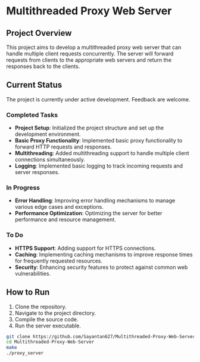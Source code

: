 # Multithreaded Proxy Web Server

## Project Overview

This project aims to develop a multithreaded proxy web server that can handle multiple client requests concurrently. The server will forward requests from clients to the appropriate web servers and return the responses back to the clients.

## Current Status

The project is currently under active development. Feedback are welcome.

### Completed Tasks

- **Project Setup**: Initialized the project structure and set up the development environment.
- **Basic Proxy Functionality**: Implemented basic proxy functionality to forward HTTP requests and responses.
- **Multithreading**: Added multithreading support to handle multiple client connections simultaneously.
- **Logging**: Implemented basic logging to track incoming requests and server responses.

### In Progress

- **Error Handling**: Improving error handling mechanisms to manage various edge cases and exceptions.
- **Performance Optimization**: Optimizing the server for better performance and resource management.

### To Do

- **HTTPS Support**: Adding support for HTTPS connections.
- **Caching**: Implementing caching mechanisms to improve response times for frequently requested resources.
- **Security**: Enhancing security features to protect against common web vulnerabilities.

## How to Run

1. Clone the repository.
2. Navigate to the project directory.
3. Compile the source code.
4. Run the server executable.

```bash
git clone https://github.com/Sayantan627/Multithreaded-Proxy-Web-Server
cd Multithreaded-Proxy-Web-Server
make
./proxy_server
```

